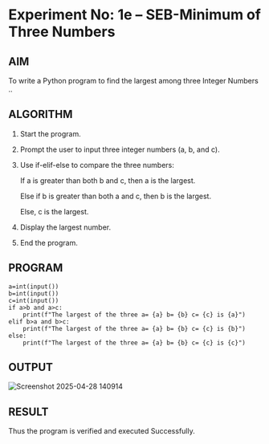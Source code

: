 # Experiment No: 1e – SEB-Minimum of Three Numbers

## AIM  
To write a Python program to find the largest among three Integer Numbers ..

## ALGORITHM  
1. Start the program.

2. Prompt the user to input three integer numbers (a, b, and c).

3. Use if-elif-else to compare the three numbers:

   If a is greater than both b and c, then a is the largest.

   Else if b is greater than both a and c, then b is the largest.

   Else, c is the largest.

4. Display the largest number.

5. End the program.

## PROGRAM
```
a=int(input())
b=int(input())
c=int(input())
if a>b and a>c:
    print(f"The largest of the three a= {a} b= {b} c= {c} is {a}")
elif b>a and b>c:
    print(f"The largest of the three a= {a} b= {b} c= {c} is {b}")
else:
    print(f"The largest of the three a= {a} b= {b} c= {c} is {c}")

```

## OUTPUT

![Screenshot 2025-04-28 140914](https://github.com/user-attachments/assets/f7e2fcaf-0c33-4562-b51f-50b4e71e2d43)

## RESULT
Thus the program is verified and executed Successfully.
